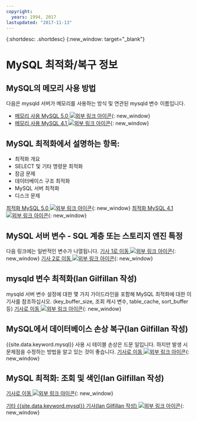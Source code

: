 ```yaml
---
copyright:
  years: 1994, 2017
lastupdated: "2017-11-13"
---
```


{:shortdesc: .shortdesc}
{:new_window: target="_blank"}

# MySQL 최적화/복구 정보

## MySQL의 메모리 사용 방법 
다음은 mysqld 서버가 메모리를 사용하는 방식 및 연관된 mysqld 변수 이름입니다.
* [메모리 사용 MySQL 5.0 ![외부 링크 아이콘](../../icons/launch-glyph.svg "외부 링크 아이콘")](http://dev.mysql.com/doc/refman/5.0/en/memory-use.html){: new_window}
* [메모리 사용 MySQL 4.1 ![외부 링크 아이콘](../../icons/launch-glyph.svg "외부 링크 아이콘")](http://dev.mysql.com/doc/refman/4.1/en/memory-use.html){: new_window}

## MySQL 최적화에서 설명하는 항목:
- 최적화 개요
- SELECT 및 기타 명령문 최적화
- 잠금 문제
- 데이터베이스 구조 최적화
- MySQL 서버 최적화
- 디스크 문제

[최적화 MySQL 5.0 ![외부 링크 아이콘](../../icons/launch-glyph.svg "외부 링크 아이콘")](http://dev.mysql.com/doc/refman/5.0/en/optimization.html){: new_window}
[최적화 MySQL 4.1 ![외부 링크 아이콘](../../icons/launch-glyph.svg "외부 링크 아이콘")](http://dev.mysql.com/doc/refman/4.1/en/optimization.html){: new_window}

## MySQL 서버 변수 - SQL 계층 또는 스토리지 엔진 특정
다음 링크에는 일반적인 변수가 나열됩니다.
[기사 1로 이동 ![외부 링크 아이콘](../../icons/launch-glyph.svg "외부 링크 아이콘")](http://www.mysqlperformanceblog.com/2006/06/08/mysql-server-variables-sql-layer-or-storage-engine-specific/){: new_window}
[기사 2로 이동 ![외부 링크 아이콘](../../icons/launch-glyph.svg "외부 링크 아이콘")](http://forge.mysql.com/wiki/ServerVariables){: new_window}

## mysqld 변수 최적화(Ian Gilfillan 작성)
mysqld 서버 변수 설정에 대한 몇 가지 가이드라인을 포함해 MySQL 최적화에 대한 이 기사를 참조하십시오.
(key_buffer_size, 조회 캐시 변수, table_cache, sort_buffer 등)
[기사로 이동 ![외부 링크 아이콘](../../icons/launch-glyph.svg "외부 링크 아이콘")](http://www.databasejournal.com/features/mysql/article.php/3367871){: new_window}

## MySQL에서 데이터베이스 손상 복구(Ian Gilfillan 작성)
{{site.data.keyword.mysql}} 사용 시 테이블 손상은 드문 일입니다. 하지만 발생 시 문제점을 수정하는 방법을 알고 있는 것이 좋습니다.
[기사로 이동 ![외부 링크 아이콘](../../icons/launch-glyph.svg "외부 링크 아이콘")](http://www.databasejournal.com/features/mysql/article.php/3300511){: new_window}

## MySQL 최적화: 조회 및 색인(Ian Gilfillan 작성)
<!--The database is too slow. Queries are queuing up, backlogs growing, users being refused connection. Management is ready to spend millions on "upgrading" to some other system, when the problem is really that MySQL is simply not being used properly. Badly defined or non-existent indexes are one of the primary reasons for poor performance, and fixing these can often lead to phenomenal improvements.-->
[기사로 이동 ![외부 링크 아이콘](../../icons/launch-glyph.svg "외부 링크 아이콘")](http://www.databasejournal.com/features/mysql/article.php/1382791){: new_window}

[기타 {{site.data.keyword.mysql}} 기사(Ian Gilfillan 작성) ![외부 링크 아이콘](../../icons/launch-glyph.svg "외부 링크 아이콘")](http://www.databasejournal.com/article.php/1474351){: new_window}
